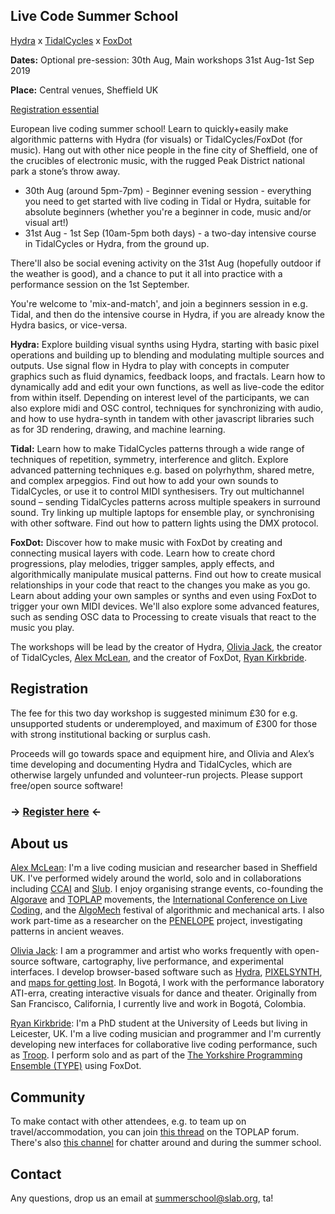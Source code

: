 ## Live Code Summer School

[Hydra](https://github.com/ojack/hydra) x [TidalCycles](https://tidalcycles.org) x [FoxDot](https://foxdot.org/)

<b>Dates:</b> Optional pre-session: 30th Aug, Main workshops 31st Aug-1st Sep 2019

<b>Place:</b> Central venues, Sheffield UK

[Registration essential](https://livecode-summerschool.github.io/#registration)

European live coding summer school! Learn to quickly+easily make algorithmic patterns with Hydra (for visuals) or TidalCycles/FoxDot (for music).  Hang out with other nice people in the fine city of Sheffield, one of the crucibles of electronic music, with the rugged Peak District national park a stone’s throw away.

* 30th Aug (around 5pm-7pm) - Beginner evening session - everything you need to get started with live coding in Tidal or Hydra, suitable for absolute beginners (whether you're a beginner in code, music and/or visual art!)
* 31st Aug - 1st Sep (10am-5pm both days) - a two-day intensive course in TidalCycles or Hydra, from the ground up.

There'll also be social evening activity on the 31st Aug (hopefully outdoor if the weather is good), and a chance to put it all into practice with a performance session on the 1st September.

You're welcome to 'mix-and-match', and join a beginners session in e.g. Tidal, and then do the intensive course in Hydra, if you are already know the Hydra basics, or vice-versa.

<b>Hydra:</b> Explore building visual synths using Hydra, starting with basic pixel operations and building up to blending and modulating multiple sources and outputs. Use signal flow in Hydra to play with concepts in computer graphics such as fluid dynamics, feedback loops, and fractals. Learn how to dynamically add and edit your own functions, as well as live-code the editor from within itself. Depending on interest level of the participants, we can also explore midi and OSC control, techniques for synchronizing with audio, and how to use hydra-synth in tandem with other javascript libraries such as for 3D rendering, drawing, and machine learning.

<b>Tidal:</b> Learn how to make TidalCycles patterns through a wide range of techniques of repetition, symmetry, interference and glitch. Explore advanced patterning techniques e.g. based on polyrhythm, shared metre, and complex arpeggios. Find out how to add your own sounds to TidalCycles, or use it to control MIDI synthesisers. Try out multichannel sound – sending TidalCycles patterns across multiple speakers in surround sound. Try linking up multiple laptops for ensemble play, or synchronising with other software. Find out how to pattern lights using the DMX protocol.

<b>FoxDot:</b>  Discover how to make music with FoxDot by creating and connecting musical layers with code. Learn how to create chord progressions, play melodies, trigger samples, apply effects, and algorithmically manipulate musical patterns. Find out how to create musical relationships in your code that react to the changes you make as you go. Learn about adding your own samples or synths and even using FoxDot to trigger your own MIDI devices. We'll also explore some advanced features, such as sending OSC data to Processing to create visuals that react to the music you play.

The workshops will be lead by the creator of Hydra, [Olivia Jack](https://ojack.github.io/), the creator of TidalCycles, [Alex McLean](http://slab.org/), and the creator of FoxDot, [Ryan Kirkbride](https://ryan-kirkbride.github.io/).

## Registration

The fee for this two day workshop is suggested minimum £30 for e.g. unsupported students or underemployed, and maximum of £300 for those with strong institutional backing or surplus cash.

Proceeds will go towards space and equipment hire, and Olivia and Alex’s time developing and documenting Hydra and TidalCycles, which are otherwise largely unfunded and volunteer-run projects. Please support free/open source software!

### -> [Register here](https://docs.google.com/forms/d/e/1FAIpQLSd07WwnzpDnBxNwbdZN6C28-dMkrMPbEX9tZagqL_xNF__9kA/viewform) <-

## About us

[Alex McLean](https://slab.org): I'm a live coding musician and researcher based in Sheffield UK. I've performed widely around the world, solo and in collaborations including [CCAI](http://ccai.lurk.org/) and [Slub](http://slub.org/). I enjoy organising strange events, co-founding the [Algorave](https://algorave.com/) and [TOPLAP](https://toplap.org) movements, the [International Conference on Live Coding](https://iclc.livecodenetwork.org/), and the [AlgoMech](https://algomech.com/) festival of algorithmic and mechanical arts. I also work part-time as a researcher on the [PENELOPE](http://penelope.hypotheses.org/) project, investigating patterns in ancient weaves.

[Olivia Jack](https://ojack.github.io/): I am a programmer and artist who works frequently with open-source software, cartography, live performance, and experimental interfaces.  I develop browser-based software such as [Hydra](https://hydra-editor.glitch.me/), [PIXELSYNTH](https://ojack.github.io/PIXELSYNTH/), and [maps for getting lost](http://ojack.github.io/ghost-map/). In Bogotá, I work with the performance laboratory ATI-erra, creating interactive visuals for dance and theater. Originally from San Francisco, California, I currently live and work in Bogotá, Colombia.

[Ryan Kirkbride](https://ryan-kirkbride.github.io/): I'm a PhD student at the University of Leeds but living in Leicester, UK. I'm a live coding musician and programmer and I'm currently developing new interfaces for collaborative live coding performance, such as [Troop](https://github.com/Qirky/Troop). I perform solo and as part of the [The Yorkshire Programming Ensemble (TYPE)](https://typeensemble.wordpress.com/) using FoxDot.

## Community

To make contact with other attendees, e.g. to team up on travel/accommodation, you can join [this thread](https://toplap.lurk.org/t/live-code-summer-school-30-aug-1-sep-2019/524) on the TOPLAP forum. There's also [this channel](https://talk.lurk.org/channel/summerschool) for chatter around and during the summer school.

## Contact

Any questions, drop us an email at [summerschool@slab.org](mailto:summerschool@slab.org), ta!
